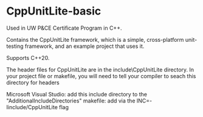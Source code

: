 # CppUnitLite-basic
Used in UW P&CE Certificate Program in C++.

Contains the CppUnitLite framework, which is a simple, cross-platform unit-testing framework, and an example project that uses it.

Supports C++20.

The header files for CppUnitLite are in the include\CppUnitLite directory.  In your project file or makefile, you will need to tell your compiler to seach this directory for headers

Microsoft Visual Studio: add this include directory to the "AdditionalIncludeDirectories"
makefile: add via the INC=-Iinclude/CppUnitLite flag
